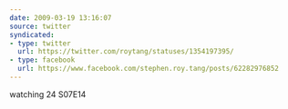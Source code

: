 ```yaml
---
date: 2009-03-19 13:16:07
source: twitter
syndicated:
- type: twitter
  url: https://twitter.com/roytang/statuses/1354197395/
- type: facebook
  url: https://www.facebook.com/stephen.roy.tang/posts/62282976852
---
```


watching 24 S07E14